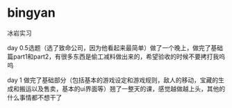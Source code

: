 # bingyan
冰岩实习

day 0.5选题（选了致命公司，因为他看起来最简单）做了一个晚上，做完了基础篇part1和part2，有很多东西是偷工减料做出来的，希望验收的时候不要拷打我呜呜

day 1 做完了基础部分（包括基本的游戏设定和游戏规则，敌人的移动，宝藏的生成和搬运以及售卖，基本的ui界面等）翘了一整天的课，感觉越做越上头，其他的什么事情都不想干了
